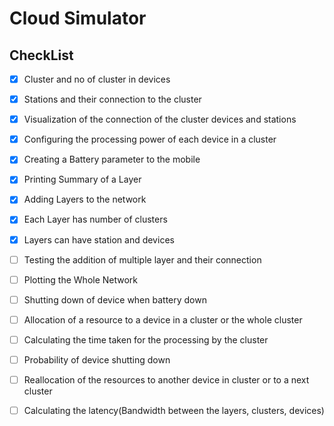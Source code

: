 # Cloud Simulator
## CheckList
-	[x] Cluster and no of cluster in devices
-   [x] Stations and their connection to the cluster
-   [x] Visualization of the connection of the cluster devices and stations
-	[x] Configuring  the processing power of each device in a cluster
-	[x] Creating a Battery parameter to the mobile 
-	[x] Printing Summary of a Layer
-	[x] Adding Layers to the network
-	[x] Each Layer has number of clusters
-   [x] Layers can have station and devices
-	[ ] Testing the addition of multiple layer and their connection
-	[ ] Plotting the Whole Network
-	[ ] Shutting down of device when battery down
-	[ ] Allocation of a resource to a  device in a cluster or the whole cluster
-	[ ] Calculating the time taken for the processing by the cluster
-	[ ] Probability of device shutting down  
-	[ ] Reallocation of the resources to another device in cluster or to a next cluster
-	[ ] Calculating the latency(Bandwidth between the layers, clusters, devices)

